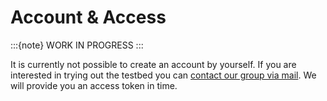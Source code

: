 # Account & Access

:::{note}
WORK IN PROGRESS
:::

It is currently not possible to create an account by yourself.
If you are interested in trying out the testbed you can [contact our group via mail](https://nes-lab.org/ingmar-splitt/).
We will provide you an access token in time.
